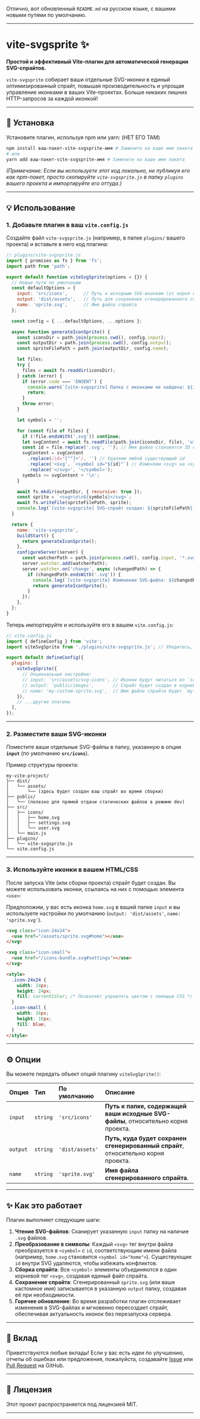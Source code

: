 Отлично, вот обновленный `README.md` на русском языке, с вашими новыми путями по умолчанию.

-----

# vite-svgsprite ✨

**Простой и эффективный Vite-плагин для автоматической генерации SVG-спрайтов.**

`vite-svgsprite` собирает ваши отдельные SVG-иконки в единый оптимизированный спрайт, повышая производительность и упрощая управление иконками в ваших Vite-проектах. Больше никаких лишних HTTP-запросов за каждой иконкой\!

-----

## 🚀 Установка

Установите плагин, используя npm или yarn: (НЕТ ЕГО ТАМ)

```bash
npm install ваш-пакет-vite-svgsprite-имя # Замените на ваше имя пакета
# или
yarn add ваш-пакет-vite-svgsprite-имя # Замените на ваше имя пакета
```

*(Примечание: Если вы используете этот код локально, не публикуя его как npm-пакет, просто скопируйте `vite-svgsprite.js` в папку `plugins` вашего проекта и импортируйте его оттуда.)*

-----

## 💡 Использование

### 1\. Добавьте плагин в ваш `vite.config.js`

Создайте файл `vite-svgsprite.js` (например, в папке `plugins/` вашего проекта) и вставьте в него код плагина:

```javascript
// plugins/vite-svgsprite.js
import { promises as fs } from 'fs';
import path from 'path';

export default function viteSvgSprite(options = {}) {
  // Новые пути по умолчанию
  const defaultOptions = {
    input: 'src/icons',      // Путь к исходным SVG-иконкам (от корня проекта)
    output: 'dist/assets',   // Путь для сохранения сгенерированного спрайта (от корня проекта)
    name: 'sprite.svg',      // Имя файла спрайта
  };

  const config = { ...defaultOptions, ...options };

  async function generateIconSprite() {
    const iconsDir = path.join(process.cwd(), config.input);
    const outputDir = path.join(process.cwd(), config.output);
    const spriteFilePath = path.join(outputDir, config.name);

    let files;
    try {
      files = await fs.readdir(iconsDir);
    } catch (error) {
      if (error.code === 'ENOENT') {
        console.warn(`[vite-svgsprite] Папка с иконками не найдена: ${iconsDir}. Спрайт не будет создан.`);
        return;
      }
      throw error;
    }

    let symbols = '';

    for (const file of files) {
      if (!file.endsWith('.svg')) continue;
      let svgContent = await fs.readFile(path.join(iconsDir, file), 'utf8');
      const id = file.replace('.svg', ''); // Имя файла становится ID символа
      svgContent = svgContent
        .replace(/id="[^"]+"/, '') // Удаляем любой существующий id
        .replace('<svg', `<symbol id="${id}"`) // Изменяем <svg> на <symbol>
        .replace('</svg>', '</symbol>');
      symbols += svgContent + '\n';
    }

    await fs.mkdir(outputDir, { recursive: true });
    const sprite = `<svg>\n\n${symbols}</svg>`;
    await fs.writeFile(spriteFilePath, sprite);
    console.log(`[vite-svgsprite] SVG-спрайт создан: ${spriteFilePath}`);
  }

  return {
    name: 'vite-svgsprite',
    buildStart() {
      return generateIconSprite();
    },
    configureServer(server) {
      const watcherPath = path.join(process.cwd(), config.input, '*.svg');
      server.watcher.add(watcherPath);
      server.watcher.on('change', async (changedPath) => {
        if (changedPath.endsWith('.svg')) {
          console.log(`[vite-svgsprite] Изменение SVG-файла: ${changedPath}. Пересоздаем спрайт.`);
          return generateIconSprite();
        }
      });
    },
  };
}
```

Теперь импортируйте и используйте его в вашем `vite.config.js`:

```javascript
// vite.config.js
import { defineConfig } from 'vite';
import viteSvgSprite from './plugins/vite-svgsprite.js'; // Убедитесь, что путь правильный

export default defineConfig({
  plugins: [
    viteSvgSprite({
      // Опциональные настройки:
      // input: 'src/assets/svg-icons', // Иконки будут читаться из `src/assets/svg-icons/`
      // output: 'public/images',       // Спрайт будет создан в корневой `public/` папке
      // name: 'my-custom-sprite.svg',  // Имя файла спрайта будет `my-custom-sprite.svg`
    }),
    // ...другие плагины
  ],
});
```

-----

### 2\. Разместите ваши SVG-иконки

Поместите ваши отдельные SVG-файлы в папку, указанную в опции **`input`** (по умолчанию **`src/icons`**).

Пример структуры проекта:

```
my-vite-project/
├── dist/
│   └── assets/
│       └── (здесь будет создан ваш спрайт во время сборки)
├── public/
│   └── (полезно для прямой отдачи статических файлов в режиме dev)
├── src/
│   ├── icons/
│   │   ├── home.svg
│   │   ├── settings.svg
│   │   └── user.svg
│   └── main.js
├── plugins/
│   └── vite-svgsprite.js
└── vite.config.js
```

-----

### 3\. Используйте иконки в вашем HTML/CSS

После запуска Vite (или сборки проекта) спрайт будет создан. Вы можете использовать иконки, ссылаясь на них с помощью элемента `<use>`:

Предположим, у вас есть иконка `home.svg` в вашей папке `input` и вы используете настройки по умолчанию (`output: 'dist/assets'`, `name: 'sprite.svg'`).

```html
<svg class="icon-24x24">
  <use href="/assets/sprite.svg#home"></use>
</svg>

<svg class="icon-small">
  <use href="/icons-bundle.svg#settings"></use>
</svg>

<style>
  .icon-24x24 {
    width: 24px;
    height: 24px;
    fill: currentColor; /* Позволяет управлять цветом с помощью CSS */
  }
  .icon-small {
    width: 16px;
    height: 16px;
    fill: blue;
  }
</style>
```

-----

## ⚙️ Опции

Вы можете передать объект опций плагину `viteSvgSprite()`:

| Опция  | Тип      | По умолчанию     | Описание                                                                  |
| :----- | :------- | :--------------- | :------------------------------------------------------------------------ |
| `input` | `string` | `'src/icons'`    | **Путь к папке, содержащей ваши исходные SVG-файлы**, относительно корня проекта. |
| `output`| `string` | `'dist/assets'`  | **Путь, куда будет сохранен сгенерированный спрайт**, относительно корня проекта. |
| `name`  | `string` | `'sprite.svg'`   | **Имя файла сгенерированного спрайта**.                                  |

-----

## ✨ Как это работает

Плагин выполняет следующие шаги:

1.  **Чтение SVG-файлов**: Сканирует указанную `input` папку на наличие `.svg` файлов.
2.  **Преобразование в символы**: Каждый `<svg>` тег внутри файла преобразуется в `<symbol>` с `id`, соответствующим имени файла (например, `home.svg` становится `<symbol id="home">`). Существующие `id` внутри SVG удаляются, чтобы избежать конфликтов.
3.  **Сборка спрайта**: Все `<symbol>` элементы объединяются в один корневой тег `<svg>`, создавая единый файл спрайта.
4.  **Сохранение спрайта**: Сгенерированный `sprite.svg` (или ваше кастомное имя) записывается в указанную `output` папку, создавая её при необходимости.
5.  **Горячее обновление**: Во время разработки плагин отслеживает изменения в SVG-файлах и мгновенно пересоздает спрайт, обеспечивая актуальность иконок без перезапуска сервера.

-----

## 🤝 Вклад

Приветствуются любые вклады\! Если у вас есть идеи по улучшению, отчеты об ошибках или предложения, пожалуйста, создавайте [Issue](https://www.google.com/search?q=https://github.com/your-username/vite-svgsprite/issues) или [Pull Request](https://www.google.com/search?q=https://github.com/your-username/vite-svgsprite/pulls) на GitHub.

-----

## 📄 Лицензия

Этот проект распространяется под лицензией MIT.

-----
